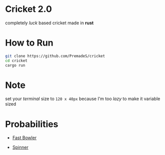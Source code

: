 # Cricket 2.0

completely *luck* based cricket made in **rust**

# How to Run

```bash
git clone https://github.com/PremadeS/cricket
cd cricket
cargo run
```

# Note

set your *terminal* size to `120 x 40px` because I'm too *lazy* to make it variable sized

# Probabilities

* [Fast Bowler](https://github.com/PremadeS/cricket/blob/master/FastBowlerProb.txt)

* [Spinner](https://github.com/PremadeS/cricket/blob/master/SpinBowlerProb.txt)


